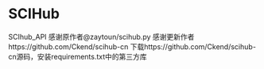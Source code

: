 # SCIHub
 SCIhub_API
感谢原作者@zaytoun/scihub.py
感谢更新作者https://github.com/Ckend/scihub-cn
下载https://github.com/Ckend/scihub-cn源码，安装requirements.txt中的第三方库
